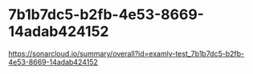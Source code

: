 # 7b1b7dc5-b2fb-4e53-8669-14adab424152
https://sonarcloud.io/summary/overall?id=examly-test_7b1b7dc5-b2fb-4e53-8669-14adab424152
